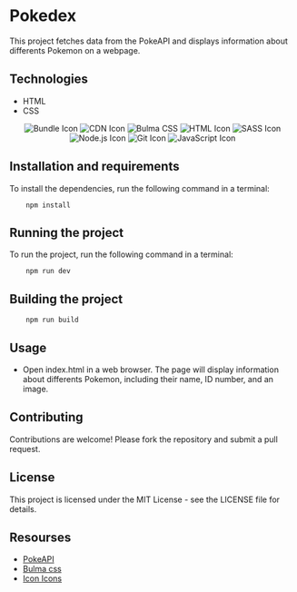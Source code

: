 # Pokedex
This project fetches data from the PokeAPI and displays information about differents Pokemon on a webpage.


## Technologies

* HTML
* CSS

<p align="center">
   <img src="https://img.shields.io/badge/-Bundle-4E5A65?style=for-the-badge&logo=webpack&logoColor=white" alt="Bundle Icon" />
   <img src="https://img.shields.io/badge/CDN-brightgreen?style=for-the-badge" alt="CDN Icon" />
    <img src="https://img.shields.io/badge/-Bulma-00D1B2?style=for-the-badge&logo=bulma&logoColor=white" alt="Bulma CSS" />
  <img src="https://img.shields.io/badge/-HTML-E34F26?style=for-the-badge&logo=html5&logoColor=white" alt="HTML Icon" />
  <img src="https://img.shields.io/badge/-SASS-CC6699?style=for-the-badge&logo=sass&logoColor=white" alt="SASS Icon" />
  <img src="https://img.shields.io/badge/-Node.js-339933?style=for-the-badge&logo=node.js&logoColor=white" alt="Node.js Icon" />
  <img src="https://img.shields.io/badge/-Git-F05032?style=for-the-badge&logo=git&logoColor=white" alt="Git Icon" />
  <img src="https://img.shields.io/badge/-JS-F7DF1E?style=for-the-badge&logo=javascript&logoColor=black" alt="JavaScript Icon" />
</p>


## Installation and requirements

To install the dependencies, run the following command in a terminal:


```node
    npm install
```

## Running the project

To run the project, run the following command in a terminal:

```
    npm run dev
```
## Building the project
```npm
    npm run build
```
## Usage

* Open index.html in a web browser.
The page will display information about differents Pokemon, including their name, ID number, and an image.

## Contributing
Contributions are welcome! Please fork the repository and submit a pull request.

## License
This project is licensed under the MIT License - see the LICENSE file for details.

## Resourses

* [PokeAPI ](https://pokeapi.co/)
* [Bulma css ](https://bulma.io/)
* [Icon Icons ](https://icon-icons.com/)
 
